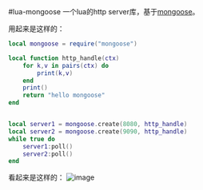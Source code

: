 #lua-mongoose
一个lua的http server库，基于[mongoose](https://github.com/cesanta/mongoose)。

用起来是这样的：
```lua
local mongoose = require("mongoose")

local function http_handle(ctx)
	for k,v in pairs(ctx) do
		print(k,v)
	end
	print()
	return "hello mongoose"
end


local server1 = mongoose.create(8080, http_handle)
local server2 = mongoose.create(9090, http_handle)
while true do
	server1:poll()
	server2:poll()
end

```
看起来是这样的：
![image](https://raw.githubusercontent.com/shuax/lua-mongoose/master/screenshot.png)